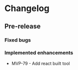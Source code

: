 # Changelog

## Pre-release

### Fixed bugs

### Implemented enhancements
- MVP-79 - Add react built tool